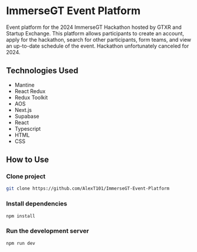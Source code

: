 # ImmerseGT Event Platform

Event platform for the 2024 ImmerseGT Hackathon hosted by GTXR and Startup Exchange. This platform allows participants to create an account, apply for the hackathon, search for other participants, form teams, and view an up-to-date schedule of the event. Hackathon unfortunately canceled for 2024.

## Technologies Used

- Mantine
- React Redux
- Redux Toolkit
- AOS
- Next.js
- Supabase
- React
- Typescript
- HTML
- CSS

## How to Use

### Clone project

```bash
git clone https://github.com/AlexT101/ImmerseGT-Event-Platform
```

### Install dependencies

```bash
npm install
```

### Run the development server

```bash
npm run dev
```




